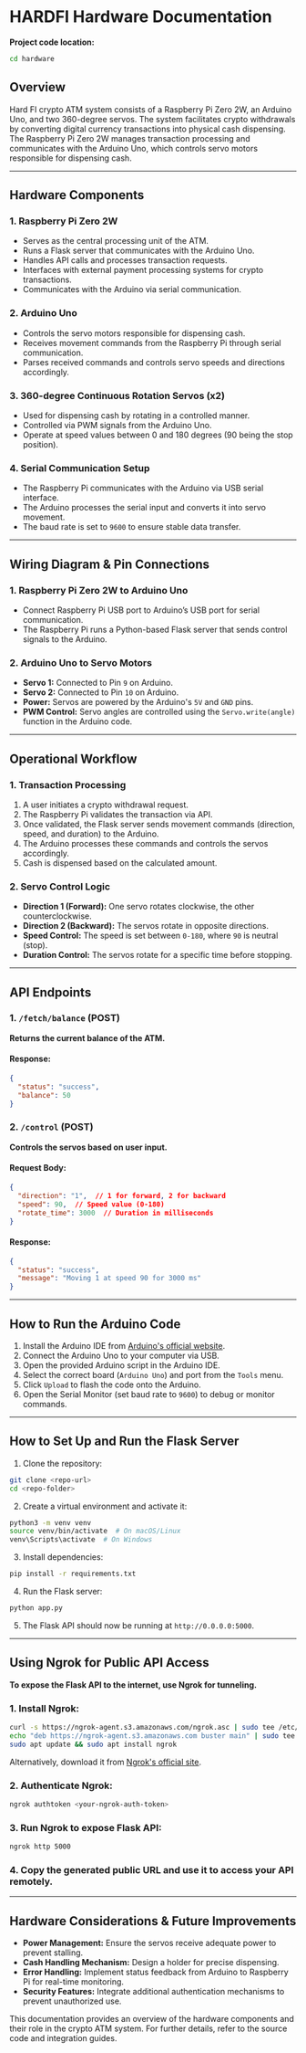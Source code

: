 # HARDFI Hardware Documentation
**Project code location:**
   ```sh
   cd hardware
   ```
## Overview
Hard FI crypto ATM system consists of a Raspberry Pi Zero 2W, an Arduino Uno, and two 360-degree servos. The system facilitates crypto withdrawals by converting digital currency transactions into physical cash dispensing. The Raspberry Pi Zero 2W manages transaction processing and communicates with the Arduino Uno, which controls servo motors responsible for dispensing cash.

---

## Hardware Components

### 1. Raspberry Pi Zero 2W
- Serves as the central processing unit of the ATM.
- Runs a Flask server that communicates with the Arduino Uno.
- Handles API calls and processes transaction requests.
- Interfaces with external payment processing systems for crypto transactions.
- Communicates with the Arduino via serial communication.

### 2. Arduino Uno
- Controls the servo motors responsible for dispensing cash.
- Receives movement commands from the Raspberry Pi through serial communication.
- Parses received commands and controls servo speeds and directions accordingly.

### 3. 360-degree Continuous Rotation Servos (x2)
- Used for dispensing cash by rotating in a controlled manner.
- Controlled via PWM signals from the Arduino Uno.
- Operate at speed values between 0 and 180 degrees (90 being the stop position).

### 4. Serial Communication Setup
- The Raspberry Pi communicates with the Arduino via USB serial interface.
- The Arduino processes the serial input and converts it into servo movement.
- The baud rate is set to `9600` to ensure stable data transfer.

---

## Wiring Diagram & Pin Connections

### 1. Raspberry Pi Zero 2W to Arduino Uno
- Connect Raspberry Pi USB port to Arduino’s USB port for serial communication.
- The Raspberry Pi runs a Python-based Flask server that sends control signals to the Arduino.

### 2. Arduino Uno to Servo Motors
- **Servo 1:** Connected to Pin `9` on Arduino.
- **Servo 2:** Connected to Pin `10` on Arduino.
- **Power:** Servos are powered by the Arduino's `5V` and `GND` pins.
- **PWM Control:** Servo angles are controlled using the `Servo.write(angle)` function in the Arduino code.

---

## Operational Workflow

### 1. Transaction Processing
1. A user initiates a crypto withdrawal request.
2. The Raspberry Pi validates the transaction via API.
3. Once validated, the Flask server sends movement commands (direction, speed, and duration) to the Arduino.
4. The Arduino processes these commands and controls the servos accordingly.
5. Cash is dispensed based on the calculated amount.

### 2. Servo Control Logic
- **Direction 1 (Forward):** One servo rotates clockwise, the other counterclockwise.
- **Direction 2 (Backward):** The servos rotate in opposite directions.
- **Speed Control:** The speed is set between `0-180`, where `90` is neutral (stop).
- **Duration Control:** The servos rotate for a specific time before stopping.

---

## API Endpoints

### 1. `/fetch/balance` (POST)
**Returns the current balance of the ATM.**

#### Response:
```json
{
  "status": "success",
  "balance": 50
}
```

### 2. `/control` (POST)
**Controls the servos based on user input.**

#### Request Body:
```json
{
  "direction": "1",  // 1 for forward, 2 for backward
  "speed": 90,  // Speed value (0-180)
  "rotate_time": 3000  // Duration in milliseconds
}
```

#### Response:
```json
{
  "status": "success",
  "message": "Moving 1 at speed 90 for 3000 ms"
}
```

---

## How to Run the Arduino Code
1. Install the Arduino IDE from [Arduino's official website](https://www.arduino.cc/).
2. Connect the Arduino Uno to your computer via USB.
3. Open the provided Arduino script in the Arduino IDE.
4. Select the correct board (`Arduino Uno`) and port from the `Tools` menu.
5. Click `Upload` to flash the code onto the Arduino.
6. Open the Serial Monitor (set baud rate to `9600`) to debug or monitor commands.

---

## How to Set Up and Run the Flask Server
1. Clone the repository:
```sh
git clone <repo-url>
cd <repo-folder>
```
2. Create a virtual environment and activate it:
```sh
python3 -m venv venv
source venv/bin/activate  # On macOS/Linux
venv\Scripts\activate  # On Windows
```
3. Install dependencies:
```sh
pip install -r requirements.txt
```
4. Run the Flask server:
```sh
python app.py
```
5. The Flask API should now be running at `http://0.0.0.0:5000`.

---

## Using Ngrok for Public API Access
**To expose the Flask API to the internet, use Ngrok for tunneling.**

### 1. Install Ngrok:
```sh
curl -s https://ngrok-agent.s3.amazonaws.com/ngrok.asc | sudo tee /etc/apt/trusted.gpg.d/ngrok.asc >/dev/null
echo "deb https://ngrok-agent.s3.amazonaws.com buster main" | sudo tee /etc/apt/sources.list.d/ngrok.list
sudo apt update && sudo apt install ngrok
```
Alternatively, download it from [Ngrok's official site](https://ngrok.com/download).

### 2. Authenticate Ngrok:
```sh
ngrok authtoken <your-ngrok-auth-token>
```

### 3. Run Ngrok to expose Flask API:
```sh
ngrok http 5000
```

### 4. Copy the generated public URL and use it to access your API remotely.

---

## Hardware Considerations & Future Improvements
- **Power Management:** Ensure the servos receive adequate power to prevent stalling.
- **Cash Handling Mechanism:** Design a holder for precise dispensing.
- **Error Handling:** Implement status feedback from Arduino to Raspberry Pi for real-time monitoring.
- **Security Features:** Integrate additional authentication mechanisms to prevent unauthorized use.

This documentation provides an overview of the hardware components and their role in the crypto ATM system. For further details, refer to the source code and integration guides.

